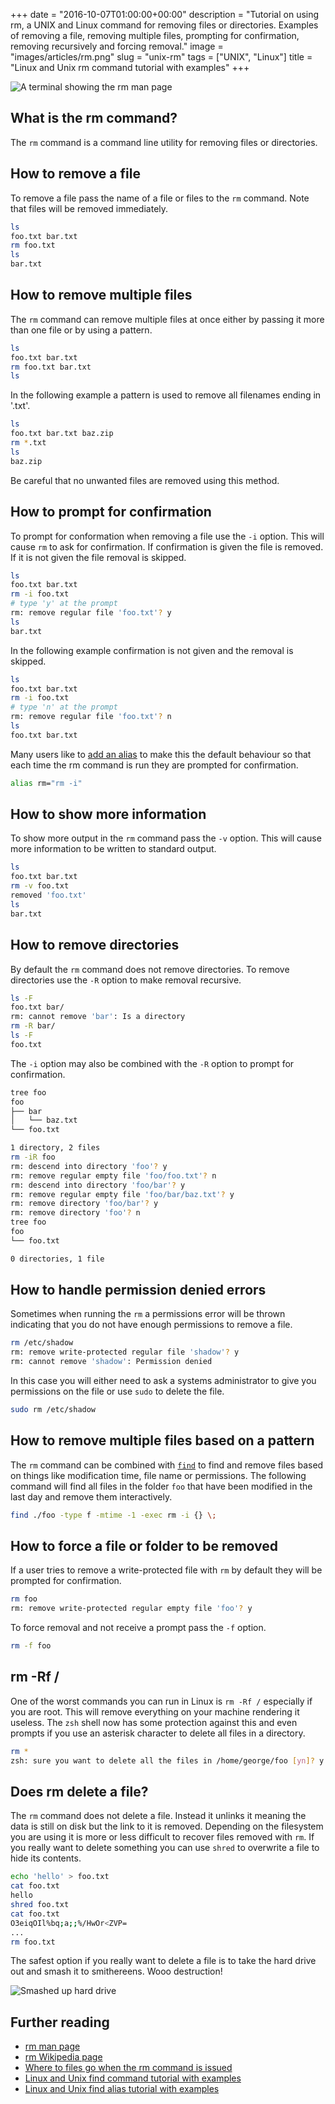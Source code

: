 +++
date = "2016-10-07T01:00:00+00:00"
description = "Tutorial on using rm, a UNIX and Linux command for removing files or directories. Examples of removing a file, removing multiple files, prompting for confirmation, removing recursively and forcing removal."
image = "images/articles/rm.png"
slug = "unix-rm"
tags = ["UNIX", "Linux"]
title = "Linux and Unix rm command tutorial with examples"
+++

![A terminal showing the rm man page][2]

## What is the rm command?

The `rm` command is a command line utility for removing files or directories.

## How to remove a file

To remove a file pass the name of a file or files to the `rm` command. Note that
files will be removed immediately.

```sh
ls
foo.txt bar.txt
rm foo.txt
ls
bar.txt
```

## How to remove multiple files

The `rm` command can remove multiple files at once either by passing it more
than one file or by using a pattern.

```sh
ls
foo.txt bar.txt
rm foo.txt bar.txt
ls
```

In the following example a pattern is used to remove all filenames ending in
'.txt'.

```sh
ls
foo.txt bar.txt baz.zip
rm *.txt
ls
baz.zip
```

Be careful that no unwanted files are removed using this method.

## How to prompt for confirmation

To prompt for conformation when removing a file use the `-i` option. This will
cause `rm` to ask for confirmation. If confirmation is given the file is
removed. If it is not given the file removal is skipped.

```sh
ls
foo.txt bar.txt
rm -i foo.txt
# type 'y' at the prompt
rm: remove regular file 'foo.txt'? y
ls
bar.txt
```

In the following example confirmation is not given and the removal is skipped.

```sh
ls
foo.txt bar.txt
rm -i foo.txt
# type 'n' at the prompt
rm: remove regular file 'foo.txt'? n
ls
foo.txt bar.txt
```

Many users like to [add an alias][3] to make this the default behaviour so that
each time the rm command is run they are prompted for confirmation.

```sh
alias rm="rm -i"
```

## How to show more information

To show more output in the `rm` command pass the `-v` option. This will cause
more information to be written to standard output.

```sh
ls
foo.txt bar.txt
rm -v foo.txt
removed 'foo.txt'
ls
bar.txt
```

## How to remove directories

By default the `rm` command does not remove directories. To remove directories
use the `-R` option to make removal recursive.

```sh
ls -F
foo.txt bar/
rm: cannot remove 'bar': Is a directory
rm -R bar/
ls -F
foo.txt
```

The `-i` option may also be combined with the `-R` option to prompt for
confirmation.

```sh
tree foo
foo
├── bar
│   └── baz.txt
└── foo.txt
```

```sh
1 directory, 2 files
rm -iR foo
rm: descend into directory 'foo'? y
rm: remove regular empty file 'foo/foo.txt'? n
rm: descend into directory 'foo/bar'? y
rm: remove regular empty file 'foo/bar/baz.txt'? y
rm: remove directory 'foo/bar'? y
rm: remove directory 'foo'? n
tree foo                                                                (master)
foo
└── foo.txt
```

```sh
0 directories, 1 file
```

## How to handle permission denied errors

Sometimes when running the `rm` a permissions error will be thrown indicating
that you do not have enough permissions to remove a file.

```sh
rm /etc/shadow
rm: remove write-protected regular file 'shadow'? y
rm: cannot remove 'shadow': Permission denied
```

In this case you will either need to ask a systems administrator to give you
permissions on the file or use `sudo` to delete the file.

```sh
sudo rm /etc/shadow
```

## How to remove multiple files based on a pattern

The `rm` command can be combined with [`find`][4] to find and remove files based
on things like modification time, file name or permissions. The following
command will find all files in the folder `foo` that have been modified in the
last day and remove them interactively.

```sh
find ./foo -type f -mtime -1 -exec rm -i {} \;
```

## How to force a file or folder to be removed

If a user tries to remove a write-protected file with `rm` by default they will
be prompted for confirmation.

```sh
rm foo
rm: remove write-protected regular empty file 'foo'? y
```

To force removal and not receive a prompt pass the `-f` option.

```sh
rm -f foo
```

## rm -Rf /

One of the worst commands you can run in Linux is `rm -Rf /` especially if you
are root. This will remove everything on your machine rendering it useless. The
`zsh` shell now has some protection against this and even prompts if you use an
asterisk character to delete all files in a directory.

```sh
rm *
zsh: sure you want to delete all the files in /home/george/foo [yn]? y
```

## Does rm delete a file?

The `rm` command does not delete a file. Instead it unlinks it meaning the data
is still on disk but the link to it is removed. Depending on the filesystem you
are using it is more or less difficult to recover files removed with `rm`. If
you really want to delete something you can use `shred` to overwrite a file to
hide its contents.

```sh
echo 'hello' > foo.txt
cat foo.txt
hello
shred foo.txt
cat foo.txt
O3eiqOIl%bq;a;;%/HwOr<ZVP=
...
rm foo.txt
```

The safest option if you really want to delete a file is to take the hard drive
out and smash it to smithereens. Wooo destruction!

![Smashed up hard drive][5]

## Further reading

- [rm man page][1]
- [rm Wikipedia page][7]
- [Where to files go when the rm command is issued][7]
- [Linux and Unix find command tutorial with examples][3]
- [Linux and Unix find alias tutorial with examples][4]

[1]: http://linux.die.net/man/1/rm
[2]: /images/articles/rm.png "Linux and Unix rm command"
[3]: https://shapeshed.com/unix-shell-aliases/
[4]: https://shapeshed.com/unix-find/
[5]: /images/articles/smashed-up-hard-drive.jpg "A destroyed hard drive"
[6]:
  http://unix.stackexchange.com/questions/10883/where-do-files-go-when-the-rm-command-is-issued
[7]: https://en.wikipedia.org/wiki/Rm_(Unix)
